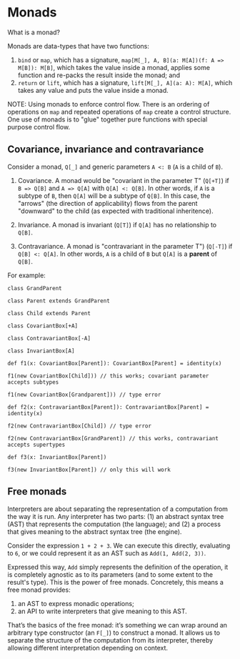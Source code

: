 # Monads

What is a monad?

Monads are data-types that have two functions:

1. `bind` or `map`, which has a signature, `map[M[_], A, B](a: M[A])(f: A => M[B]): M[B]`, 
which takes the value inside a monad, applies some function and re-packs the result inside the monad; and
2. `return` or `lift`, which has a signature, `lift[M[_], A](a: A): M[A]`, 
which takes any value and puts the value inside a monad.

NOTE: Using monads to enforce control flow. There is an ordering of operations on `map`
and repeated operations of `map` create a control structure. One use of monads is to "glue" together
pure functions with special purpose control flow.

## Covariance, invariance and contravariance

Consider a monad, `Q[_]` and generic parameters `A <: B` (`A` is a child of
`B`).

1. Covariance. A monad would be "covariant in the parameter T" (`Q[+T]`) if
`B => Q[B]` and `A => Q[A]` with `Q[A] <: Q[B]`. In other words, if `A` is a
subtype of `B`, then `Q[A]` will be a subtype of `Q[B]`. In this case, the "arrows"
(the direction of applicability) flows from the parent "downward" to
the child (as expected with traditional inheritence).

2. Invariance. A monad is invariant (`Q[T]`) if `Q[A]` has no relationship
to `Q[B]`.

3. Contravariance. A monad is "contravariant in the parameter T") (`Q[-T]`)
if `Q[B] <: Q[A]`. In other words, `A` is a child of `B` but `Q[A]` is a
**parent** of `Q[B]`.

For example:

```
class GrandParent

class Parent extends GrandParent

class Child extends Parent

class CovariantBox[+A]

class ContravariantBox[-A]

class InvariantBox[A]

def f1(x: CovariantBox[Parent]): CovariantBox[Parent] = identity(x)

f1(new CovariantBox[Child])) // this works; covariant parameter accepts subtypes

f1(new CovariantBox[Grandparent])) // type error

def f2(x: ContravariantBox[Parent]): ContravariantBox[Parent] = identity(x)

f2(new ContravariantBox[Child]) // type error

f2(new ContravariantBox[GrandParent]) // this works, contravariant accepts supertypes

def f3(x: InvariantBox[Parent])

f3(new InvariantBox[Parent]) // only this will work

```

## Free monads

Interpreters are about separating the representation of a computation from 
the way it is run. Any interpreter has two parts: (1) an abstract syntax tree (AST)
that represents the computation (the language); and (2) a process that gives meaning
to the abstract syntax tree (the engine).

Consider the expression `1 + 2 + 3`. We can execute this directly, evaluating to `6`,
or we could represent it as an AST such as `Add(1, Add(2, 3))`.

Expressed this way, `Add` simply represents the definition of the operation, it is 
completely agnostic as to its parameters (and to some extent to the result's type).
This is the power of free monads. Concretely, this means a free monad provides:

1. an AST to express monadic operations;
2. an API to write interpreters that give meaning to this AST.

That’s the basics of the free monad: it’s something we can wrap around an arbitrary type constructor 
(an `F[_]`) to construct a monad. It allows us to separate the structure of the computation 
from its interpreter, thereby allowing different interpretation depending on context.
